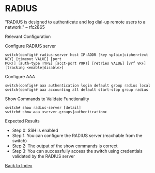 # RADIUS 

"RADIUS is designed to authenticate and log dial-up remote users to a network." – rfc2865 

Relevant Configuration 

Configure RADIUS server 

```
switch(config)# radius-server host IP-ADDR [key <plain|cipher>text KEY] [timeout VALUE] [port
PORT] [auth-type TYPE] [acct-port PORT] [retries VALUE] [vrf VRF] [tracking <enable|disable>]
```

Configure AAA

```
switch(config)# aaa authentication login default group radius local 
switch(config)# aaa accounting all default start-stop group radius 
```

Show Commands to Validate Functionality 

```
switch# show radius-server [detail]
switch# show aaa <server-groups|authentication>
```

Expected Results 

* Step 0: SSH is enabled
* Step 1: You can configure the RADIUS server (reachable from the switch)  
* Step 2: The output of the show commands is correct
* Step 3: You can successfully access the switch using credentials validated by the RADIUS server 

[Back to Index](./index.md)